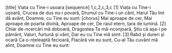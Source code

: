 [title] Viata cu Tine-i usoara
[sequence] 1,c,2,c,3,c
[1]
Viața cu Tine-i ușoară,
Crucea de dus nu-i povară,
Drumul cu Tine-i un cânt,
Harul Tău îmi dă avânt,
Doamne, cu Tine eu sunt:
[chorus]
Mai aproape de cer,
Mai aproape de poarta divină,
Aproape de cer,
De raiul etern, țara de lumină.
[2]
Chiar de-ncercări mă doboară,
Dragostea Ta mă-nconjoară,
Știu că așa-i pe pământ,
Valuri, furtună și vânt,
Dar eu cu Tine mă simt:
[3]
Rabd și dureri și ocară
Ca o-nțeleaptă fecioară,
Flacără vie eu sunt,
Cu-al Tău cuvânt mă alint,
Doamne cu Tine eu sunt:

